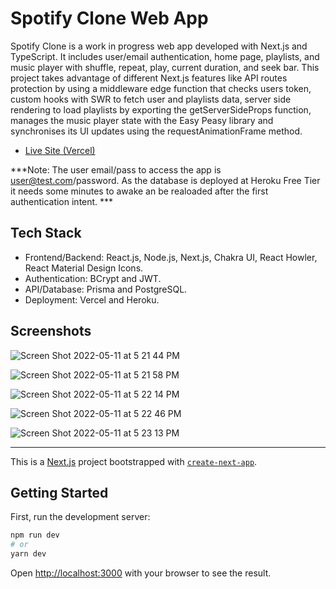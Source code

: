 # Spotify Clone Web App

Spotify Clone is a work in progress web app developed with Next.js and TypeScript. It includes user/email authentication, home page, playlists, and music player with shuffle, repeat, play, current duration, and seek bar. 
This project takes advantage of different Next.js features like API routes protection by using a middleware edge function that checks users token, custom hooks with SWR to fetch user and playlists data, server side rendering to load playlists by exporting the getServerSideProps function, manages the music player state with the Easy Peasy library and synchronises its UI updates using the requestAnimationFrame method.

- [Live Site (Vercel)](https://spotify-clone-react-nextjs-typescript-prisma-postgresql.vercel.app/)

***Note: The user email/pass to access the app is user@test.com/password. As the database is deployed at Heroku Free Tier it needs some minutes to awake an be realoaded after the first authentication intent. ***

## Tech Stack

- Frontend/Backend: React.js, Node.js, Next.js, Chakra UI, React Howler, React Material Design Icons.
- Authentication: BCrypt and JWT.
- API/Database: Prisma and PostgreSQL.
- Deployment: Vercel and Heroku.

## Screenshots

![Screen Shot 2022-05-11 at 5 21 44 PM](https://user-images.githubusercontent.com/42308135/168132029-ab594005-be9a-467a-a2d1-0f11b346252d.png)

![Screen Shot 2022-05-11 at 5 21 58 PM](https://user-images.githubusercontent.com/42308135/168132034-a603590d-040e-4d4a-8d0b-82709242fe6d.png)

![Screen Shot 2022-05-11 at 5 22 14 PM](https://user-images.githubusercontent.com/42308135/168132035-3cb5bfa0-03d4-473c-9139-0515d13dd3ff.png)

![Screen Shot 2022-05-11 at 5 22 46 PM](https://user-images.githubusercontent.com/42308135/168132042-355dcace-a4c4-4a51-9c16-6bf0e59a0fa2.png)

![Screen Shot 2022-05-11 at 5 23 13 PM](https://user-images.githubusercontent.com/42308135/168132044-4fa0108b-ddea-4423-b747-e638245f42ec.png)


___

This is a [Next.js](https://nextjs.org/) project bootstrapped with [`create-next-app`](https://github.com/vercel/next.js/tree/canary/packages/create-next-app).

## Getting Started

First, run the development server:

```bash
npm run dev
# or
yarn dev
```

Open [http://localhost:3000](http://localhost:3000) with your browser to see the result.

